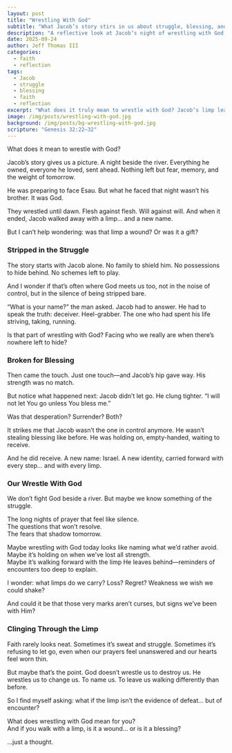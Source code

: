 ```yaml
---
layout: post
title: "Wrestling With God"
subtitle: "What Jacob’s story stirs in us about struggle, blessing, and the limp we carry"
description: "A reflective look at Jacob’s night of wrestling with God, the limp that remained, and what it might mean for us to wrestle with Him today."
date: 2025-09-24
author: Jeff Thomas III
categories:  
  - faith  
  - reflection
tags:  
  - Jacob  
  - struggle  
  - blessing  
  - faith  
  - reflection
excerpt: "What does it truly mean to wrestle with God? Jacob’s limp leaves us wondering whether the mark of the struggle is a wound, or a blessing."
image: /img/posts/wrestling-with-god.jpg
background: /img/posts/bg-wrestling-with-god.jpg
scripture: "Genesis 32:22–32"
---
```



What does it mean to wrestle with God?  

Jacob’s story gives us a picture. A night beside the river. Everything he owned, everyone he loved, sent ahead. Nothing left but fear, memory, and the weight of tomorrow.  

He was preparing to face Esau. But what he faced that night wasn’t his brother. It was God.  

They wrestled until dawn. Flesh against flesh. Will against will. And when it ended, Jacob walked away with a limp… and a new name.  

But I can’t help wondering: was that limp a wound? Or was it a gift?  


### Stripped in the Struggle  

The story starts with Jacob alone. No family to shield him. No possessions to hide behind. No schemes left to play.  

And I wonder if that’s often where God meets us too, not in the noise of control, but in the silence of being stripped bare.  

“What is your name?” the man asked. Jacob had to answer. He had to speak the truth: deceiver. Heel-grabber. The one who had spent his life striving, taking, running.  

Is that part of wrestling with God? Facing who we really are when there’s nowhere left to hide?  


### Broken for Blessing  

Then came the touch. Just one touch—and Jacob’s hip gave way. His strength was no match.  

But notice what happened next: Jacob didn’t let go. He clung tighter. “I will not let You go unless You bless me.”  

Was that desperation? Surrender? Both?  

It strikes me that Jacob wasn’t the one in control anymore. He wasn’t stealing blessing like before. He was holding on, empty-handed, waiting to receive.  

And he did receive. A new name: Israel. A new identity, carried forward with every step… and with every limp.  


### Our Wrestle With God  

We don’t fight God beside a river. But maybe we know something of the struggle.  

The long nights of prayer that feel like silence.  
The questions that won’t resolve.  
The fears that shadow tomorrow.  

Maybe wrestling with God today looks like naming what we’d rather avoid.  
Maybe it’s holding on when we’ve lost all strength.  
Maybe it’s walking forward with the limp He leaves behind—reminders of encounters too deep to explain.  

I wonder: what limps do we carry? Loss? Regret? Weakness we wish we could shake?  

And could it be that those very marks aren’t curses, but signs we’ve been with Him?  


### Clinging Through the Limp  

Faith rarely looks neat. Sometimes it’s sweat and struggle. Sometimes it’s refusing to let go, even when our prayers feel unanswered and our hearts feel worn thin.  

But maybe that’s the point. God doesn’t wrestle us to destroy us. He wrestles us to change us. To name us. To leave us walking differently than before.  

So I find myself asking: what if the limp isn’t the evidence of defeat… but of encounter?  


What does wrestling with God mean for you?  
And if you walk with a limp, is it a wound… or is it a blessing?  

…just a thought.  

<!--stackedit_data:
eyJoaXN0b3J5IjpbLTIxMzQ2NDA5OTldfQ==
-->